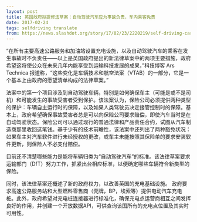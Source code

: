 ```yaml
---
layout: post
title: 英国政府拟提修法草案：自动驾驶汽车应为事故负责，车内乘客免责
date: 2017-02-24
tags: selfdriving translate
from: https://news.slashdot.org/story/17/02/23/2220219/self-driving-cars-should-be-liable-for-accidents-not-the-passengers-uk-government
---
```

“在所有主要高速公路服务和加油站设置充电设施，以及自动驾驶汽车的乘客在发生事故时不负责任——以上是英国政府提出的新法律草案中的两项主要措施，政府希望这将使公众在未来几年内能享受到运输科技发展的成果，”科技博客 Ars Technica 报道称，“这些变化是车辆技术和航空法案（VTAB）的一部分，它是一个基本上由政府的愿望清单构成的法律草案。”

法案中的第一个项目涉及到自动驾驶车辆，特别是如何确保车主（可能是或不是司机）和可能发生的事故受害者受到保护。该法案认为，保险公司必须提供两种类型的保护：车辆自主运行时的保障，以及如果人类驾驶员决定接管控制时的保障。基本上，政府希望确保事故受害者总是可以向保险公司要求赔偿，即使汽车当时是在自动驾驶状态。保险公司可以通过现行的普通法律和产品责任合约，试图从汽车制造商那里收回这笔钱。基于少有的技术前瞻性，该法案中还列出了两种豁免状况：如果车主对汽车软件进行未经授权的更改，或车主未能按照其保险单的要求安装软件更新，则保险人不必支付赔偿。

目前还不清楚哪些能力是能将车辆归类为“自动驾驶汽车”的标准。该法律草案要求运输部门（DfT）努力工作，抓紧出台相应标准，以便确定哪些车辆符合新类型的保险。

同时，该法律草案还概述了新的政府权力，以改善英国的充电基础设施。 政府要求高速公路服务站和大型燃料零售商（壳牌，BP，埃索等）提供电动汽车充电桩。此外，政府希望对充电桩连接器进行标准化，确保充电点运营商相互之间发挥良好的作用，并创建一个开放数据API，可供查询该国所有的充电点位置及其实时可用性。

